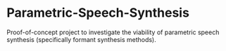# Parametric-Speech-Synthesis
Proof-of-concept project to investigate the viability of parametric speech synthesis (specifically formant synthesis methods).
